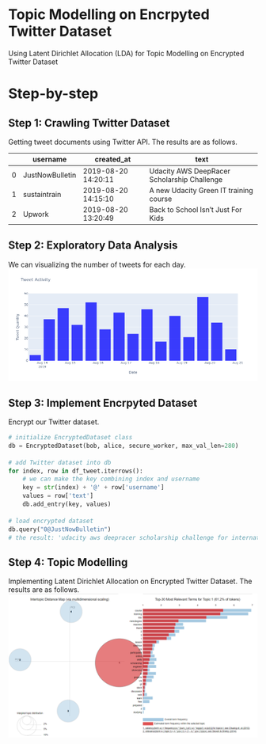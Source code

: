 # Topic Modelling on Encrpyted Twitter Dataset
Using Latent Dirichlet Allocation (LDA) for Topic Modelling on Encrypted Twitter Dataset

# Step-by-step
## Step 1: Crawling Twitter Dataset
Getting tweet documents using Twitter API. The results are as follows.

|   | username        | created_at          | text                                        |
|---|-----------------|---------------------|---------------------------------------------|
| 0 | JustNowBulletin | 2019-08-20 14:20:11 | Udacity AWS DeepRacer Scholarship Challenge |
| 1 | sustaintrain    | 2019-08-20 14:15:10 | A new Udacity Green IT training course      |
| 2 | Upwork          | 2019-08-20 13:20:49 | Back to School Isn’t Just For Kids          |

## Step 2: Exploratory Data Analysis
We can visualizing the number of tweets for each day.
![EDA](https://github.com/yasirabd/SPAI/blob/master/Project%201/assets/eda.png "EDA")

## Step 3: Implement Encrpyted Dataset
Encrypt our Twitter dataset.
```python
# initialize EncryptedDataset class
db = EncryptedDataset(bob, alice, secure_worker, max_val_len=280)

# add Twitter dataset into db
for index, row in df_tweet.iterrows():
    # we can make the key combining index and username
    key = str(index) + '@' + row['username']
    values = row['text']
    db.add_entry(key, values)
    
# load encrypted dataset
db.query("0@JustNowBulletin")
# the result: 'udacity aws deepracer scholarship challenge for international students '
```

## Step 4: Topic Modelling
Implementing Latent Dirichlet Allocation on Encrypted Twitter Dataset. The results are as follows.
![LDA](https://github.com/yasirabd/SPAI/blob/master/Project%201/assets/lda.PNG "LDA")
